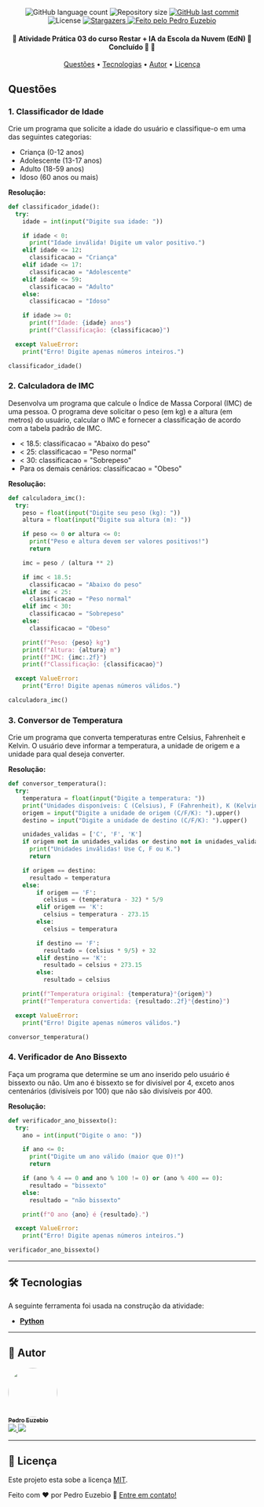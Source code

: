 <p align="center">
  <img alt="GitHub language count" src="https://img.shields.io/github/languages/count/pedroeuzebiodev/atvdd-pratica-03-curso-restart-ia-edn?color=3b82f6" />

  <img alt="Repository size" src="https://img.shields.io/github/repo-size/pedroeuzebiodev/atvdd-pratica-03-curso-restart-ia-edn" />

  <a href="https://github.com/pedroeuzebiodev/atvdd-pratica-03-curso-restart-ia-edn/commits/master">
    <img alt="GitHub last commit" src="https://img.shields.io/github/last-commit/pedroeuzebiodev/atvdd-pratica-03-curso-restart-ia-edn" />
  </a>

   <img alt="License" src="https://img.shields.io/badge/license-MIT-brightgreen" />

   <a href="https://github.com/pedroeuzebiodev/atvdd-pratica-03-curso-restart-ia-edn/stargazers">
    <img alt="Stargazers" src="https://img.shields.io/github/stars/pedroeuzebiodev/atvdd-pratica-03-curso-restart-ia-edn?style=social" />
  </a>

  <a href="https://pedroeuzebiodev.github.io/atvdd-pratica-03-curso-restart-ia-edn">
    <img alt="Feito pelo Pedro Euzebio" src="https://img.shields.io/badge/feito%20por-Pedro%20Euzebio-3b82f6" />
  </a>
</p>

<h4 align="center">
 🚧  Atividade Prática 03 do curso Restar + IA da Escola da Nuvem (EdN) 🔗 Concluído 🚀 🚧
</h4>

<p align="center">
 <a href="#-sobre-o-projeto">Questões</a> •
 <a href="#-tecnologias">Tecnologias</a> •
 <a href="#-autor">Autor</a> •
 <a href="#user-content--licença">Licença</a>
</p>

## Questões

### 1. Classificador de Idade

Crie um programa que solicite a idade do usuário e classifique-o em uma das seguintes categorias:

- Criança (0-12 anos)
- Adolescente (13-17 anos)
- Adulto (18-59 anos)
- Idoso (60 anos ou mais)

**Resolução:**

```py
def classificador_idade():
  try:
    idade = int(input("Digite sua idade: "))

    if idade < 0:
      print("Idade inválida! Digite um valor positivo.")
    elif idade <= 12:
      classificacao = "Criança"
    elif idade <= 17:
      classificacao = "Adolescente"
    elif idade <= 59:
      classificacao = "Adulto"
    else:
      classificacao = "Idoso"

    if idade >= 0:
      print(f"Idade: {idade} anos")
      print(f"Classificação: {classificacao}")

  except ValueError:
    print("Erro! Digite apenas números inteiros.")

classificador_idade()
```

### 2. Calculadora de IMC

Desenvolva um programa que calcule o Índice de Massa Corporal (IMC) de uma pessoa. O programa deve solicitar o peso (em kg) e a altura (em metros) do usuário, calcular o IMC e fornecer a classificação de acordo com a tabela padrão de IMC.

- < 18.5: classificacao = "Abaixo do peso"
- < 25: classificacao = "Peso normal"
- < 30: classificacao = "Sobrepeso"
- Para os demais cenários: classificacao = "Obeso"

**Resolução:**

```py
def calculadora_imc():
  try:
    peso = float(input("Digite seu peso (kg): "))
    altura = float(input("Digite sua altura (m): "))

    if peso <= 0 or altura <= 0:
      print("Peso e altura devem ser valores positivos!")
      return

    imc = peso / (altura ** 2)

    if imc < 18.5:
      classificacao = "Abaixo do peso"
    elif imc < 25:
      classificacao = "Peso normal"
    elif imc < 30:
      classificacao = "Sobrepeso"
    else:
      classificacao = "Obeso"

    print(f"Peso: {peso} kg")
    print(f"Altura: {altura} m")
    print(f"IMC: {imc:.2f}")
    print(f"Classificação: {classificacao}")

  except ValueError:
    print("Erro! Digite apenas números válidos.")

calculadora_imc()
```

### 3. Conversor de Temperatura

Crie um programa que converta temperaturas entre Celsius, Fahrenheit e Kelvin. O usuário deve informar a temperatura, a unidade de origem e a unidade para qual deseja converter.

**Resolução:**

```py
def conversor_temperatura():
  try:
    temperatura = float(input("Digite a temperatura: "))
    print("Unidades disponíveis: C (Celsius), F (Fahrenheit), K (Kelvin)")
    origem = input("Digite a unidade de origem (C/F/K): ").upper()
    destino = input("Digite a unidade de destino (C/F/K): ").upper()

    unidades_validas = ['C', 'F', 'K']
    if origem not in unidades_validas or destino not in unidades_validas:
      print("Unidades inválidas! Use C, F ou K.")
      return

    if origem == destino:
      resultado = temperatura
    else:
        if origem == 'F':
          celsius = (temperatura - 32) * 5/9
        elif origem == 'K':
          celsius = temperatura - 273.15
        else:
          celsius = temperatura

        if destino == 'F':
          resultado = (celsius * 9/5) + 32
        elif destino == 'K':
          resultado = celsius + 273.15
        else:
          resultado = celsius

    print(f"Temperatura original: {temperatura}°{origem}")
    print(f"Temperatura convertida: {resultado:.2f}°{destino}")

  except ValueError:
    print("Erro! Digite apenas números válidos.")

conversor_temperatura()
```

### 4. Verificador de Ano Bissexto

Faça um programa que determine se um ano inserido pelo usuário é bissexto ou não. Um ano é bissexto se for divisível por 4, exceto anos centenários (divisíveis por 100) que não são divisíveis por 400.

**Resolução:**

```py
def verificador_ano_bissexto():
  try:
    ano = int(input("Digite o ano: "))

    if ano <= 0:
      print("Digite um ano válido (maior que 0)!")
      return

    if (ano % 4 == 0 and ano % 100 != 0) or (ano % 400 == 0):
      resultado = "bissexto"
    else:
      resultado = "não bissexto"

    print(f"O ano {ano} é {resultado}.")

  except ValueError:
    print("Erro! Digite apenas números inteiros.")

verificador_ano_bissexto()
```

---

## 🛠 Tecnologias

A seguinte ferramenta foi usada na construção da atividade:

- **[Python](https://www.python.org)**

---

## 🦸 Autor

<a href="https://www.linkedin.com/in/pedroeuzebio">
  <img style="border-radius: 50%;" src="https://i.imgur.com/uieVTmO.png" width="100px;" alt="" />

  <br />

  <sub>
    <b>Pedro Euzebio</b>
  </sub>
</a>

<br>

<a href="mailto:pedroeuzebio.contato@gmail.com" class="contato">
  <img src="https://img.shields.io/badge/Gmail-D14836?style=plastic&logo=gmail&logoColor=white" />
</a>

<a href="https://www.linkedin.com/in/pedroeuzebio" class="contato">
  <img src="https://img.shields.io/badge/linkedin-%230077B5.svg?style=plastic&logo=linkedin&logoColor=white" />
</a>

---

## 📝 Licença

Este projeto esta sobe a licença [MIT](./LICENSE).

Feito com ❤️ por Pedro Euzebio 👋 [Entre em contato!](https://www.linkedin.com/in/pedroeuzebio)
